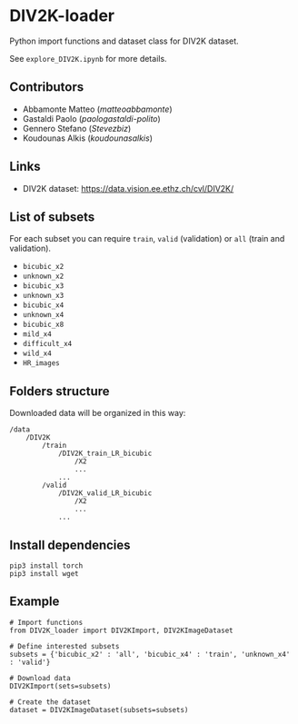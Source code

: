 # DIV2K-loader
Python import functions and dataset class for DIV2K dataset.

See `explore_DIV2K.ipynb` for more details.

## Contributors

- Abbamonte Matteo (_matteoabbamonte_)
- Gastaldi Paolo (_paologastaldi-polito_)
- Gennero Stefano (_Stevezbiz_)
- Koudounas Alkis (_koudounasalkis_)

## Links

- DIV2K dataset: https://data.vision.ee.ethz.ch/cvl/DIV2K/

## List of subsets

For each subset you can require `train`, `valid` (validation) or `all` (train and validation).

- `bicubic_x2`
- `unknown_x2`
- `bicubic_x3`
- `unknown_x3`
- `bicubic_x4`
- `unknown_x4`
- `bicubic_x8`
- `mild_x4`
- `difficult_x4`
- `wild_x4`
- `HR_images`

## Folders structure

Downloaded data will be organized in this way:

```
/data
    /DIV2K
        /train
            /DIV2K_train_LR_bicubic
                /X2
                ...
            ...
        /valid
            /DIV2K_valid_LR_bicubic
                /X2
                ...
            ...
```

## Install dependencies

```
pip3 install torch
pip3 install wget
```

## Example

```
# Import functions
from DIV2K_loader import DIV2KImport, DIV2KImageDataset

# Define interested subsets
subsets = {'bicubic_x2' : 'all', 'bicubic_x4' : 'train', 'unknown_x4' : 'valid'}

# Download data
DIV2KImport(sets=subsets)

# Create the dataset
dataset = DIV2KImageDataset(subsets=subsets)
```